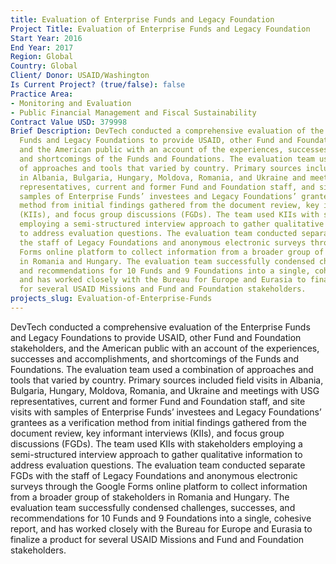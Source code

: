 ```yaml
---
title: Evaluation of Enterprise Funds and Legacy Foundation
Project Title: Evaluation of Enterprise Funds and Legacy Foundation
Start Year: 2016
End Year: 2017
Region: Global
Country: Global
Client/ Donor: USAID/Washington
Is Current Project? (true/false): false
Practice Area:
- Monitoring and Evaluation
- Public Financial Management and Fiscal Sustainability
Contract Value USD: 379998
Brief Description: DevTech conducted a comprehensive evaluation of the Enterprise
  Funds and Legacy Foundations to provide USAID, other Fund and Foundation stakeholders,
  and the American public with an account of the experiences, successes and accomplishments,
  and shortcomings of the Funds and Foundations. The evaluation team used a combination
  of approaches and tools that varied by country. Primary sources included field visits
  in Albania, Bulgaria, Hungary, Moldova, Romania, and Ukraine and meetings with USG
  representatives, current and former Fund and Foundation staff, and site visits with
  samples of Enterprise Funds’ investees and Legacy Foundations’ grantees as a verification
  method from initial findings gathered from the document review, key informant interviews
  (KIIs), and focus group discussions (FGDs). The team used KIIs with stakeholders
  employing a semi-structured interview approach to gather qualitative information
  to address evaluation questions. The evaluation team conducted separate FGDs with
  the staff of Legacy Foundations and anonymous electronic surveys through the Google
  Forms online platform to collect information from a broader group of stakeholders
  in Romania and Hungary. The evaluation team successfully condensed challenges, successes,
  and recommendations for 10 Funds and 9 Foundations into a single, cohesive report,
  and has worked closely with the Bureau for Europe and Eurasia to finalize a product
  for several USAID Missions and Fund and Foundation stakeholders.
projects_slug: Evaluation-of-Enterprise-Funds
---
```


DevTech conducted a comprehensive evaluation of the Enterprise Funds and Legacy Foundations to provide USAID, other Fund and Foundation stakeholders, and the American public with an account of the experiences, successes and accomplishments, and shortcomings of the Funds and Foundations. The evaluation team used a combination of approaches and tools that varied by country. Primary sources included field visits in Albania, Bulgaria, Hungary, Moldova, Romania, and Ukraine and meetings with USG representatives, current and former Fund and Foundation staff, and site visits with samples of Enterprise Funds’ investees and Legacy Foundations’ grantees as a verification method from initial findings gathered from the document review, key informant interviews (KIIs), and focus group discussions (FGDs). The team used KIIs with stakeholders employing a semi-structured interview approach to gather qualitative information to address evaluation questions. The evaluation team conducted separate FGDs with the staff of Legacy Foundations and anonymous electronic surveys through the Google Forms online platform to collect information from a broader group of stakeholders in Romania and Hungary. The evaluation team successfully condensed challenges, successes, and recommendations for 10 Funds and 9 Foundations into a single, cohesive report, and has worked closely with the Bureau for Europe and Eurasia to finalize a product for several USAID Missions and Fund and Foundation stakeholders.